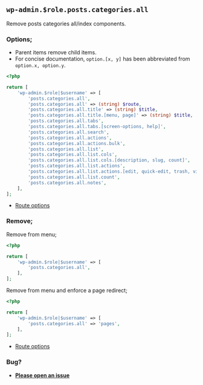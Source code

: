 ## `wp-admin.$role.posts.categories.all`

Remove posts categories all/index components.

### Options;

- Parent items remove child items.
- For concise documentation, `option.[x, y]` has been abbreviated from `option.x, option.y`.

```php
<?php

return [
	'wp-admin.$role|$username' => [
		'posts.categories.all',
		'posts.categories.all' => (string) $route,
		'posts.categories.all.title' => (string) $title,
		'posts.categories.all.title.[menu, page]' => (string) $title,
		'posts.categories.all.tabs',
		'posts.categories.all.tabs.[screen-options, help]',
		'posts.categories.all.search',
		'posts.categories.all.actions',
		'posts.categories.all.actions.bulk',
		'posts.categories.all.list',
		'posts.categories.all.list.cols',
		'posts.categories.all.list.cols.[description, slug, count]',
		'posts.categories.all.list.actions',
		'posts.categories.all.list.actions.[edit, quick-edit, trash, view]',
		'posts.categories.all.list.count',
		'posts.categories.all.notes',
	],
];
```

- [Route options](../route-options.md)

### Remove;

Remove from menu;

```php
<?php

return [
	'wp-admin.$role|$username' => [
		'posts.categories.all',
	],
];
```

Remove from menu and enforce a page redirect;

```php
<?php

return [
	'wp-admin.$role|$username' => [
		'posts.categories.all' => 'pages',
	],
];
```

- [Route options](../route-options.md)

### Bug?

- **[Please open an issue](https://github.com/darrenjacoby/intervention/issues/new?title=[wp-admin.posts.categories.all]&labels=bug&assignees=darrenjacoby)**
